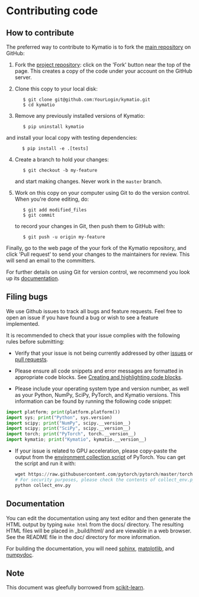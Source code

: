 
Contributing code
=================

How to contribute
-----------------

The preferred way to contribute to Kymatio is to fork the
[main repository](http://github.com/kymatio/kymatio/) on
GitHub:

1. Fork the [project repository](http://github.com/kymatio/kymatio):
   click on the 'Fork' button near the top of the page. This creates
   a copy of the code under your account on the GitHub server.

2. Clone this copy to your local disk:

          $ git clone git@github.com:YourLogin/kymatio.git
          $ cd kymatio

3. Remove any previously installed versions of Kymatio:

          $ pip uninstall kymatio

and install your local copy with testing dependencies:

          $ pip install -e .[tests]

4. Create a branch to hold your changes:

          $ git checkout -b my-feature

   and start making changes. Never work in the ``master`` branch.

5. Work on this copy on your computer using Git to do the version
   control. When you're done editing, do:

          $ git add modified_files
          $ git commit

   to record your changes in Git, then push them to GitHub with:

          $ git push -u origin my-feature

Finally, go to the web page of the your fork of the Kymatio repository,
and click 'Pull request' to send your changes to the maintainers for
review. This will send an email to the committers.

For further details on using Git for version control, we recommend you look
up its [documentation](http://git-scm.com/documentation).



Filing bugs
-----------
We use Github issues to track all bugs and feature requests. Feel free to
open an issue if you have found a bug or wish to see a feature implemented.

It is recommended to check that your issue complies with the
following rules before submitting:

-  Verify that your issue is not being currently addressed by other
   [issues](https://github.com/kymatio/kymatio/issues?q=)
   or [pull requests](https://github.com/kymatio/kymatio/pulls?q=).

-  Please ensure all code snippets and error messages are formatted in
   appropriate code blocks.
   See [Creating and highlighting code blocks](https://help.github.com/articles/creating-and-highlighting-code-blocks).

-  Please include your operating system type and version number, as well
   as your Python, NumPy, SciPy, PyTorch, and Kymatio versions. This information
   can be found by running the following code snippet:

  ```python
  import platform; print(platform.platform())
  import sys; print("Python", sys.version)
  import scipy; print("NumPy", scipy.__version__)
  import scipy; print("SciPy", scipy.__version__)
  import torch; print("PyTorch", torch.__version__)
  import kymatio; print("Kymatio", kymatio.__version__)
  ```

- If your issue is related to GPU acceleration, please copy-paste the output
  from the [environment collection script](https://raw.githubusercontent.com/pytorch/pytorch/master/torch/utils/collect_env.py)
  of PyTorch.
  You can get the script and run it with:
  ```python
  wget https://raw.githubusercontent.com/pytorch/pytorch/master/torch/utils/collect_env.py
  # For security purposes, please check the contents of collect_env.py before running it.
  python collect_env.py
  ```


Documentation
-------------

You can edit the documentation using any text editor and then generate
the HTML output by typing ``make html`` from the docs/ directory.
The resulting HTML files will be placed in _build/html/ and are viewable
in a web browser. See the README file in the doc/ directory for more information.

For building the documentation, you will need
[sphinx](http://sphinx.pocoo.org/),
[matplotlib](http://matplotlib.sourceforge.net/), and [numpydoc](https://pypi.python.org/pypi/numpydoc).

Note
----
This document was gleefully borrowed from [scikit-learn](http://scikit-learn.org/).

